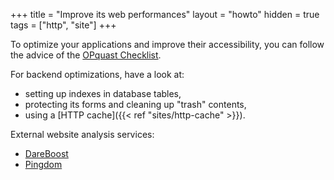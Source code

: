 +++
title = "Improve its web performances"
layout = "howto"
hidden = true
tags = ["http", "site"]
+++

To optimize your applications and improve their accessibility, you can follow the advice of the [OPquast Checklist](https://checklists.opquast.com/en/qualiteweb/).

For backend optimizations, have a look at:

- setting up indexes in database tables,
- protecting its forms and cleaning up "trash" contents,
- using a [HTTP cache]({{< ref "sites/http-cache" >}}).

External website analysis services:

- [DareBoost](https://www.dareboost.com/)
- [Pingdom](https://tools.pingdom.com/)
